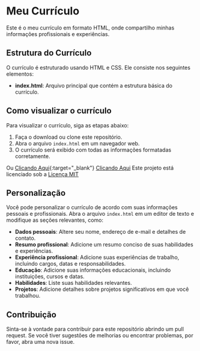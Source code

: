 # Meu Currículo

Este é o meu currículo em formato HTML, onde compartilho minhas informações profissionais e experiências.

## Estrutura do Currículo

O currículo é estruturado usando HTML e CSS. Ele consiste nos seguintes elementos:

- **index.html**: Arquivo principal que contém a estrutura básica do currículo.

## Como visualizar o currículo

Para visualizar o currículo, siga as etapas abaixo:

1. Faça o download ou clone este repositório.
2. Abra o arquivo `index.html` em um navegador web.
3. O currículo será exibido com todas as informações formatadas corretamente.

Ou [Clicando Aqui](https://ebertlc.github.io/Curriculo-Eber-Lucas-C-Elias/){:target="_blank"}
<a href="https://ebertlc.github.io/Curriculo-Eber-Lucas-C-Elias/" target="_blank">Clicando Aqui</a>
Este projeto está licenciado sob a <a href="https://opensource.org/licenses/MIT" target="_blank" rel="noopener">Licença MIT</a>

## Personalização

Você pode personalizar o currículo de acordo com suas informações pessoais e profissionais. Abra o arquivo `index.html` em um editor de texto e modifique as seções relevantes, como:

- **Dados pessoais**: Altere seu nome, endereço de e-mail e detalhes de contato.
- **Resumo profissional**: Adicione um resumo conciso de suas habilidades e experiências.
- **Experiência profissional**: Adicione suas experiências de trabalho, incluindo cargos, datas e responsabilidades.
- **Educação**: Adicione suas informações educacionais, incluindo instituições, cursos e datas.
- **Habilidades**: Liste suas habilidades relevantes.
- **Projetos**: Adicione detalhes sobre projetos significativos em que você trabalhou.

## Contribuição

Sinta-se à vontade para contribuir para este repositório abrindo um pull request. Se você tiver sugestões de melhorias ou encontrar problemas, por favor, abra uma nova issue.
